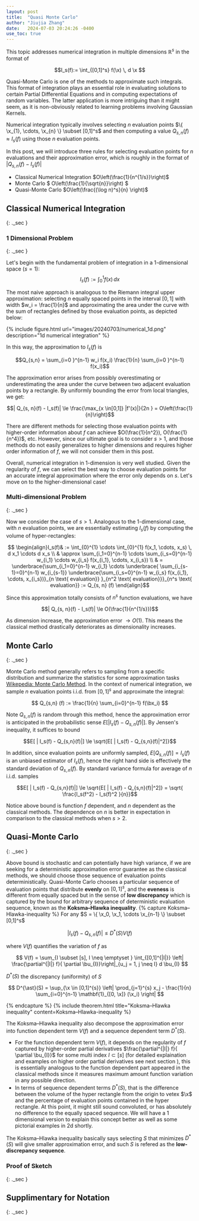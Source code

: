 ```yaml
---
layout: post
title:  "Quasi Monte Carlo"
author: "Jiujia Zhang"
date:   2024-07-03 20:24:26 -0400
use_toc: true
---
```



<div style="display:none">
$
\newcommand{\x}{\mathbf{x}}

\newcommand{\bu}{\mathbf{u}}
$
</div>


This topic addresses numerical integration in multiple dimensions $\mathbb{R}^s$ in the format of 

$$I_s(f):= \int_{[0,1]^s} f(\x) \, d \x $$

Quasi-Monte Carlo is one of the methods to approximate such integrals. This format of integration plays an essential role in evaluating solutions to certain Partial Differential Equations and in computing expectations of random variables. The latter application is more intriguing than it might seem, as it is non-obviously related to learning problems involving Gaussian Kernels.

Numerical integration typically involves selecting $n$ evaluation points $\{ \x_{1}, \cdots, \x_{n} \} \subset [0,1]^s$ and then computing a value $Q_{s, n}(f) \approx I_s(f)$ using those $n$ evaluation points.

In this post, we will introduce three rules for selecting evaluation points for $n$ evaluations and their approximation error, which is roughly in the format of $| Q_{s, n}(f) - I_s(f)|$
- Classical Numerical Integration $O\left(\frac{1}{n^{1/s}}\right)$
- Monte Carlo $ O\left(\frac{1}{\sqrt{n}}\right) $
- Quasi-Monte Carlo $O\left(\frac{(\log n)^s}{n} \right)$

## Classical Numerical Integration
{: ._sec }

### 1 Dimensional Problem
{: ._sec }

Let's begin with the fundamental problem of integration in a 1-dimensional space $(s = 1)$:
$$I_s(f):= \int_{0}^1 f(x) \, d x $$

The most naive approach is analogous to the Riemann integral upper approximation: selecting $n$ equally spaced points in the interval $[0,1]$ with width $w_i = \frac{1}{n}$ and approximating the area under the curve with the sum of rectangles defined by those evaluation points, as depicted below:

{% include figure.html url="images/20240703/numerical_1d.png" description="1d numerical integration" %}

In this way, the approximation to $I_s(f)$ is

$$Q_{s,n} =  \sum_{i=0 }^{n-1} w_i f(x_i) \frac{1}{n} \sum_{i=0 }^{n-1} f(x_i)$$

The approximation error arises from possibly overestimating or underestimating the area under the curve between two adjacent evaluation points by a rectangle. By uniformly bounding the error from local triangles, we get:

$$| Q_{s, n}(f) - I_s(f)| \le \frac{\max_{x \in[0,1]} |f'(x)|}{2n } = O\left(\frac{1}{n}\right)$$

There are different methods for selecting those evaluation points with higher-order information about $f$ can achieve $O(\frac{1}{n^2}), O(\frac{1}{n^4})$, etc. However, since our ultimate goal is to consider $s > 1$, and those methods do not easily generalizes to higher dimensions and requires higher order information of $f$, we will not consider them in this post.

Overall, numerical integration in 1-dimension is very well studied. Given the regularity of $f$, we can select the best way to choose evaluation points for an accurate integral approximation where the error only depends on $s$. Let's move on to the higher-dimensional case!

### Multi-dimensional Problem
{: ._sec }

Now we consider the case of $s > 1$. Analogous to the 1-dimensional case, with $n$ evaluation points, we are essentially estimating $I_s(f)$ by computing the volume of hyper-rectangles:  

$$ \begin{align}I_s(f)& := \int_{0}^{1} \cdots \int_{0}^{1}  f(x_1, \cdots, x_s) \, d x_1 \cdots d x_s  \\
        & \approx \sum_{i_1=0}^{n-1} \cdots \sum_{i_s=0}^{n-1} w_{i_1} \cdots w_{i_s}  f(x_{i_1}, \cdots, x_{i_s}) \\
        & = \underbrace{\sum_{i_1=0}^{n-1}  w_{i_1}  \cdots \underbrace{ \sum_{i_{s-1}=0}^{n-1} w_{i_{s-1}} \underbrace{\sum_{i_s=0}^{n-1} w_{i_s}  f(x_{i_1}, \cdots, x_{i_s})}_{n \text{ evaluation}} }_{n^2 \text{ evaluation}}}_{n^s \text{ evaluation}} := Q_{s, n} (f) \end{align}$$

Since this approximation totally consists of $n^s$ function evaluations, we have 

$$| Q_{s, n}(f) - I_s(f)| \le O(\frac{1}{n^{1/s}})$$

As dimension increase, the approximation error $\rightarrow O(1)$. This means the classical method drastically deteriorates as dimensionality increases. 

## Monte Carlo
{: ._sec }

Monte Carlo method generally refers to sampling from a specific distribution and summarize the statistics for some approximation tasks [Wikepedia: Monte Carlo Method](https://en.wikipedia.org/wiki/Monte_Carlo_method).
In the context of numerical integration, we sample $n$ evaluation points i.i.d. from $[0,1]^s$ and approximate the integral:

$$ Q_{s,n} (f) := \frac{1}{n} \sum_{i=0}^{n-1} f(\bx_i) $$

Note $Q_{s,n}(f)$ is random through this method, hence the approximation error is anticipated in the probabilistic sense $E[ | I_s(f) - Q_{s,n}(f)|]$. By Jensen's inequality, it suffices to bound

$$E[ | I_s(f) - Q_{s,n}(f)|] \le \sqrt{E[ | I_s(f) - Q_{s,n}(f)|^2]}$$

In addition, since evaluation points are uniformly sampled, $E [ Q_{s,n} (f) ] = I_s(f)$ is an unbiased estimator of $I_s(f)$, hence the right hand side is effectively the standard deviation of $Q_{s,n}(f)$. By standard variance formula for average of $n$ i.i.d. samples

$$E[ | I_s(f) - Q_{s,n}(f)|] \le \sqrt{E[ | I_s(f) - Q_{s,n}(f)|^2]} = \sqrt{ \frac{I_s(f^2) - I_s(f)^2 }{n}}$$

Notice above bound is function $f$ dependent, and $n$ dependent as the classical methods. The dependence on $n$ is better in expectation in comparison to the classical methods when $s>2$.


## Quasi-Monte Carlo
{: ._sec }

Above bound is stochastic and can potentially have high variance, if we are seeking for a deterministic approximation error guarantee as the classical methods, we should choose those sequence of evaluation points deterministically. Quasi-Monte Carlo chooses a particular sequence of evaluation points that distribute **evenly** on $[0,1]^s$, and the **eveness** is different from equally spaced but in the sense of 
**low discrepancy** which is captured by the bound for arbitrary sequence of deterministic evaluation sequence, known as the **Koksma–Hlawka inequality**.
{% capture Koksma–Hlawka-inequality %}
For any $S = \{ \x_0, \x_1, \cdots \x_{n-1} \} \subset [0,1]^s$

$$
| I_s (f) - Q_{s,n}(f)|  \le D^{\ast}(S) V(f) 
$$

where $V(f)$ quantifies the variation of $f$ as

$$
 V(f) = \sum_{I \subset [s], I \neq \emptyset  } \int_{[0,1]^{|I|}} \left| \frac{\partial^{|I|} f}{ \partial \bu_{I}}\right|_{u_j = 1, j \neq I} d \bu_{I}
$$

$D^{\ast}(S)$ the discrepancy (uniformity) of $S$ 

$$
D^{\ast}(S) = \sup_{\x \in [0,1]^{s}} \left| \prod_{j=1}^{s} x_j - \frac{1}{n} \sum_{i=0}^{n-1} \mathbf{1}_{[0, \x]} (\x_i) \right| 
$$

{% endcapture %}
{% include theorem.html title="Koksma–Hlawka inequality" content=Koksma–Hlawka-inequality %}

The Koksma–Hlawka inequality also decompose the approximation error into function dependent term $V(f)$ and a sequence dependent term $D^{\ast}(S)$. 
- For the function dependent term $V(f)$, it depends on the regularity of $f$ captured by higher-order partial derivatives $\frac{\partial^{|I|} f}{ \partial \bu_{I}}$ for some multi index $I \subset [s]$ (for detailed explaination and examples on higher order partial derivatives see next section ), this is essentially analogous to the function dependent part appeared in the classical methods since it measures maximum amount function variation in any possible direction.
- In terms of sequence dependent terms $D^{\ast}(S)$, that is the difference between the volume of the hyper rectangle from the origin to vetex $\x$ and the percentage of evaluation points contained in the hyper rectangle. At this point, it might still sound convoluted, or has absolutely no difference to the equally spaced sequence. We will have a $1$ dimensional version to explain this concept better as well as some pictorial examples in 2d shortly.

The Koksma–Hlawka inequality basically says selecting $S$ that minimizes $D^{\ast}(S)$ will give smaller approximation error, and such $S$ is refered as the **low-discrepancy sequence**.

### Proof of Sketch
{: ._sec }



## Supplimentary for Notation
{: ._sec }





